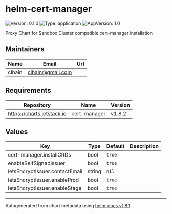 # helm-cert-manager

![Version: 0.1.0](https://img.shields.io/badge/Version-0.1.0-informational?style=flat-square) ![Type: application](https://img.shields.io/badge/Type-application-informational?style=flat-square) ![AppVersion: 1.0](https://img.shields.io/badge/AppVersion-1.0-informational?style=flat-square)

Proxy Chart for Sandbox Cluster compatible cert-manager installation

## Maintainers

| Name | Email | Url |
| ---- | ------ | --- |
| clhain | <clhain@gmail.com> |  |

## Requirements

| Repository | Name | Version |
|------------|------|---------|
| https://charts.jetstack.io | cert-manager | v1.8.2 |

## Values

| Key | Type | Default | Description |
|-----|------|---------|-------------|
| cert-manager.installCRDs | bool | `true` |  |
| enableSelfSignedIssuer | bool | `true` |  |
| letsEncryptIssuer.contactEmail | string | `nil` |  |
| letsEncryptIssuer.enableProd | bool | `true` |  |
| letsEncryptIssuer.enableStage | bool | `true` |  |

----------------------------------------------
Autogenerated from chart metadata using [helm-docs v1.8.1](https://github.com/norwoodj/helm-docs/releases/v1.8.1)

